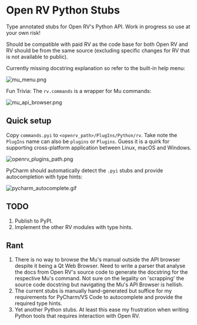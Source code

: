 # Open RV Python Stubs

Type annotated stubs for Open RV's Python API. Work in progress so use at your own risk!

Should be compatible with paid RV as the code base for both Open RV and RV should be from the same source (excluding specific changes for RV that is not available to public).

Currently missing docstring explanation so refer to the built-in help menu:

![mu_menu.png](docs%2Fimages%2Fmu_menu.png)

Fun Trivia: The `rv.commands` is a wrapper for Mu commands:

![mu_api_browser.png](docs%2Fimages%2Fmu_api_browser.png)

## Quick setup

Copy `commands.pyi` to `<openrv_path>/PlugIns/Python/rv`. Take note the `PlugIns` name can also be `plugins` or `Plugins`. Guess it is a quirk for supporting cross-platform application between Linux, macOS and Windows.

![openrv_plugins_path.png](docs%2Fimages%2Fopenrv_plugins_path.png)

PyCharm should automatically detect the `.pyi` stubs and provide autocompletion with type hints:

![pycharm_autocomplete.gif](docs%2Fimages%2Fpycharm_autocomplete.gif)

## TODO

1. Publish to PyPI.
2. Implement the other RV modules with type hints.

## Rant

1. There is no way to browse the Mu's manual outside the API browser despite it being a Qt Web Browser. Need to write a parser that analyse the docs from Open RV's source code to generate the docstring for the respective Mu's command. Not sure on the legality on 'scrapping' the source code docstring but navigating the Mu's API Browser is hellish.
2. The current stubs is manually hand-generated but suffice for my requirements for PyCharm/VS Code to autocomplete and provide the required type hints.
3. Yet another Python stubs. At least this ease my frustration when writing Python tools that requires interaction with Open RV. 
